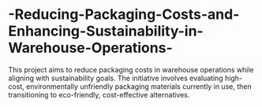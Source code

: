 # -Reducing-Packaging-Costs-and-Enhancing-Sustainability-in-Warehouse-Operations-
This project aims to reduce packaging costs in warehouse operations while aligning with sustainability goals. The initiative involves evaluating high-cost, environmentally unfriendly packaging materials currently in use, then transitioning to eco-friendly, cost-effective alternatives.
